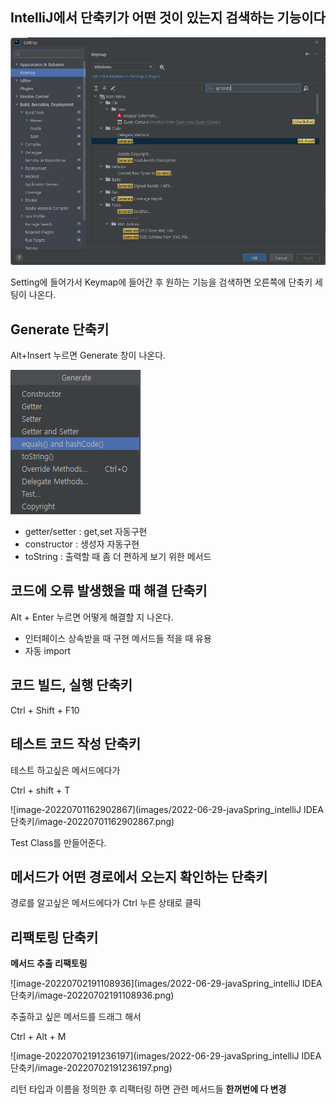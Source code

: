 ## IntelliJ에서 단축키가 어떤 것이 있는지 검색하는 기능이다

![image-20220629164432491](images/2022-06-29-javaSpring_intelliJIDEA%EB%8B%A8%EC%B6%95%ED%82%A4/image-20220629164432491.png)

Setting에 들어가서 Keymap에 들어간 후 원하는 기능을 검색하면 오른쪽에 단축키 세팅이 나온다.

## Generate 단축키

Alt+Insert 누르면 Generate 창이 나온다.

![image-20220629165352797](images/2022-06-29-javaSpring_intelliJIDEA%EB%8B%A8%EC%B6%95%ED%82%A4/image-20220629165352797.png)

- getter/setter : get,set 자동구현
- constructor : 생성자 자동구현
- toString : 출력할 때 좀 더 편하게 보기 위한 메서드

## 코드에 오류 발생했을 때 해결 단축키

Alt + Enter 누르면 어떻게 해결할 지 나온다.

* 인터페이스 상속받을 때 구현 메서드들 적을 때 유용
* 자동 import

## 코드 빌드, 실행 단축키

Ctrl + Shift + F10

## 테스트 코드 작성 단축키

테스트 하고싶은 메서드에다가

Ctrl + shift + T

![image-20220701162902867](images/2022-06-29-javaSpring_intelliJ IDEA 단축키/image-20220701162902867.png)

Test Class를 만들어준다.

## 메서드가 어떤 경로에서 오는지 확인하는 단축키

경로를 알고싶은 메서드에다가 Ctrl 누른 상태로 클릭

## 리팩토링 단축키

**메서드 추출 리팩토링**

![image-20220702191108936](images/2022-06-29-javaSpring_intelliJ IDEA 단축키/image-20220702191108936.png)

추출하고 싶은 메서드를 드래그 해서

Ctrl + Alt + M

![image-20220702191236197](images/2022-06-29-javaSpring_intelliJ IDEA 단축키/image-20220702191236197.png)

리턴 타입과 이름을 정의한 후 리팩터링 하면 관련 메서드들 **한꺼번에 다 변경**
